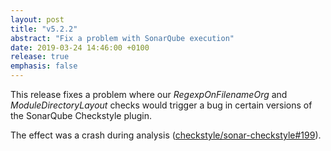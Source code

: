 ```yaml
---
layout: post
title: "v5.2.2"
abstract: "Fix a problem with SonarQube execution"
date: 2019-03-24 14:46:00 +0100
release: true
emphasis: false
---
```



This release fixes a problem where our *RegexpOnFilenameOrg* and *ModuleDirectoryLayout* checks would trigger a bug in
certain versions of the SonarQube Checkstyle plugin.<!--break-->

The effect was a crash during analysis
([checkstyle/sonar-checkstyle#199](https://github.com/checkstyle/sonar-checkstyle/issues/199)).  
